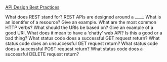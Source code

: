 [API Design Best Practices](https://docs.microsoft.com/en-us/azure/architecture/best-practices/api-design)

What does REST stand for?
REST APIs are designed around a ____.
What is an identifer of a resource? Give an example.
What are the most common HTTP verbs?
What should the URIs be based on?
Give an example of a good URI.
What does it mean to have a ‘chatty’ web API? Is this a good or a bad thing?
What status code does a successful GET request return?
What status code does an unsuccessful GET request return?
What status code does a successful POST request return?
What status code does a successful DELETE request return?
